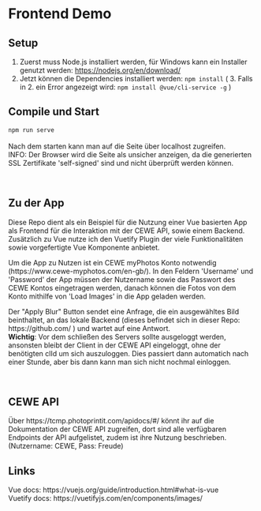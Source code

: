 # Frontend Demo

## Setup

1. Zuerst muss Node.js installiert werden, für Windows kann ein Installer genutzt werden: https://nodejs.org/en/download/
2. Jetzt können die Dependencies installiert werden: ```npm install```
( 3. Falls in 2. ein Error angezeigt wird: ```npm install @vue/cli-service -g``` )


## Compile und Start
```npm run serve```<br>
<br>
Nach dem starten kann man auf die Seite über localhost zugreifen.<br>
INFO: Der Browser wird die Seite als unsicher anzeigen, da die generierten SSL Zertifikate 'self-signed' sind und nicht überprüft werden können.

<br>

## Zu der App
<p>Diese Repo dient als ein Beispiel für die Nutzung einer Vue basierten App als Frontend für die Interaktion mit der CEWE API, sowie einem Backend. Zusätzlich zu Vue nutze ich den Vuetify Plugin der viele Funktionalitäten sowie vorgefertigte Vue Komponente anbietet.</p>
<p>Um die App zu Nutzen ist ein CEWE myPhotos Konto notwendig (https://www.cewe-myphotos.com/en-gb/). In den Feldern 'Username' und 'Password' der App müssen der Nutzername sowie das Passwort des CEWE Kontos eingetragen werden, danach können die Fotos von dem Konto mithilfe von 'Load Images' in die App geladen werden.</p>
<p>Der "Apply Blur" Button sendet eine Anfrage, die ein ausgewähltes Bild beinthaltet, an das lokale Backend (dieses befindet sich in dieser Repo: https://github.com/ ) und wartet auf eine Antwort.<br>
<strong>Wichtig</strong>: Vor dem schließen des Servers sollte ausgeloggt werden, ansonsten bleibt der Client in der CEWE API eingeloggt, ohne der benötigten clId um sich auszuloggen.
Dies passiert dann automatich nach einer Stunde, aber bis dann kann man sich nicht nochmal einloggen.</p>

<br>

## CEWE API
<p>
Über https://tcmp.photoprintit.com/apidocs/#/ könnt ihr auf die Dokumentation der CEWE API zugreifen, dort sind alle verfügbaren Endpoints der API aufgelistet,
zudem ist ihre Nutzung beschrieben. (Nutzername: CEWE, Pass: Freude)<br>
</p>

## Links
<p>
Vue docs: https://vuejs.org/guide/introduction.html#what-is-vue<br>
Vuetify docs: https://vuetifyjs.com/en/components/images/
</p>
